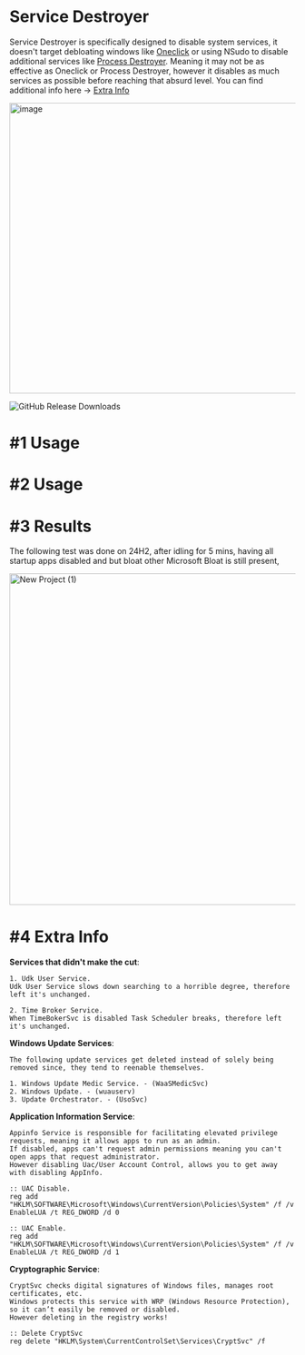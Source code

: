 # Service Destroyer
Service Destroyer is specifically designed to disable system services, it doesn't target debloating windows like [Oneclick](https://github.com/QuakedK/Oneclick) or using NSudo to disable additional services like [Process Destroyer](https://github.com/QuakedK/Process-Destroyer). Meaning it may not be as effective as Oneclick or Process Destroyer, however it disables as much services as possible before reaching that absurd level. You can find additional info here -> [Extra Info](https://github.com/QuakedK/Service-Destroyer/edit/main/README.md#4-extra-info)

<img width="978" height="512" alt="image" src="https://github.com/user-attachments/assets/ee9670e8-1d80-4210-9b44-aa7b5c441c31" />

![GitHub Release Downloads](https://img.shields.io/github/downloads/QuakedK/Service-Destroyer/total)

# #1 Usage

# #2 Usage

# #3 Results
The following test was done on 24H2, after idling for 5 mins, having all startup apps disabled and but bloat other Microsoft Bloat is still present,

<img width="1540" height="584" alt="New Project (1)" src="https://github.com/user-attachments/assets/4e8c7a90-3b7f-42ef-9b0e-9a8b6c0f8604" />

# #4 Extra Info

**Services that didn't make the cut**:
```
1. Udk User Service.
Udk User Service slows down searching to a horrible degree, therefore left it's unchanged.

2. Time Broker Service.
When TimeBokerSvc is disabled Task Scheduler breaks, therefore left it's unchanged.
```

**Windows Update Services**:
```
The following update services get deleted instead of solely being removed since, they tend to reenable themselves.

1. Windows Update Medic Service. - (WaaSMedicSvc)
2. Windows Update. - (wuauserv)
3. Update Orchestrator. - (UsoSvc)
```

**Application Information Service**:

```
Appinfo Service is responsible for facilitating elevated privilege requests, meaning it allows apps to run as an admin.
If disabled, apps can't request admin permissions meaning you can't open apps that request administrator.
However disabling Uac/User Account Control, allows you to get away with disabling AppInfo.

:: UAC Disable.
reg add "HKLM\SOFTWARE\Microsoft\Windows\CurrentVersion\Policies\System" /f /v EnableLUA /t REG_DWORD /d 0

:: UAC Enable.
reg add "HKLM\SOFTWARE\Microsoft\Windows\CurrentVersion\Policies\System" /f /v EnableLUA /t REG_DWORD /d 1
```

**Cryptographic Service**:
```
CryptSvc checks digital signatures of Windows files, manages root certificates, etc.
Windows protects this service with WRP (Windows Resource Protection), so it can’t easily be removed or disabled.
However deleting in the registry works!

:: Delete CryptSvc
reg delete "HKLM\System\CurrentControlSet\Services\CryptSvc" /f
```
 

